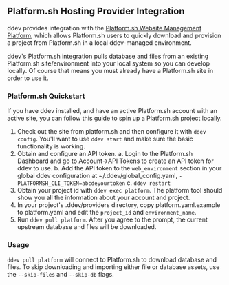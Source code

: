 ## Platform.sh Hosting Provider Integration

ddev provides integration with the [Platform.sh Website Management Platform](https://platform.sh/), which allows Platform.sh users to quickly download and provision a project from Platform.sh in a local ddev-managed environment.

ddev's Platform.sh integration pulls database and files from an existing Platform.sh site/environment into your local system so you can develop locally. Of course that means you must already have a Platform.sh site in order to use it.

### Platform.sh Quickstart

If you have ddev installed, and have an active Platform.sh account with an active site, you can follow this guide to spin up a Platform.sh project locally.

1. Check out the site from platform.sh and then configure it with `ddev config`. You'll want to use `ddev start` and make sure the basic functionality is working.
2. Obtain and configure an API token.
   a. Login to the Platform.sh Dashboard and go to Account->API Tokens to create an API token for ddev to use.
   b. Add the API token to the `web_environment` section in your global ddev configuration at ~/.ddev/global_config.yaml, `- PLATFORMSH_CLI_TOKEN=abcdeyourtoken`
   c. `ddev restart`
3. Obtain your project id with `ddev exec platform`. The platform tool should show you all the information about your account and project.
4. In your project's .ddev/providers directory, copy platform.yaml.example to platform.yaml and edit the `project_id` and `environment_name`.
5. Run `ddev pull platform`. After you agree to the prompt, the current upstream database and files will be downloaded.

### Usage

`ddev pull platform` will connect to Platform.sh to download database and files. To skip downloading and importing either file or database assets, use the `--skip-files` and `--skip-db` flags.
